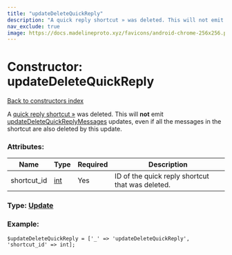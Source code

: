 ```yaml
---
title: "updateDeleteQuickReply"
description: "A quick reply shortcut » was deleted. This will not emit updateDeleteQuickReplyMessages updates, even if all the messages in the shortcut are also deleted by this update."
nav_exclude: true
image: https://docs.madelineproto.xyz/favicons/android-chrome-256x256.png
---
```

# Constructor: updateDeleteQuickReply  
[Back to constructors index](/API_docs/constructors/index.html)



A [quick reply shortcut »](https://core.telegram.org/api/business#quick-reply-shortcuts) was deleted. This will **not** emit [updateDeleteQuickReplyMessages](../constructors/updateDeleteQuickReplyMessages.html) updates, even if all the messages in the shortcut are also deleted by this update.

### Attributes:

| Name     |    Type       | Required | Description |
|----------|---------------|----------|-------------|
|shortcut\_id|[int](/API_docs/types/int.html) | Yes|ID of the quick reply shortcut that was deleted.|



### Type: [Update](/API_docs/types/Update.html)


### Example:

```
$updateDeleteQuickReply = ['_' => 'updateDeleteQuickReply', 'shortcut_id' => int];
```  
